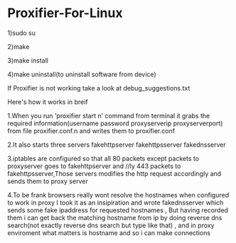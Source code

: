 # Proxifier-For-Linux

1)sudo su

2)make 

3)make install

4)make uninstall(to uninstall software from device)

If Proxifier is not working take a look at debug_suggestions.txt

Here's how it works in breif

1.When you run 'proxifier start n' command from terminal it grabs the required information(username password proxyserverip proxyserverport) from file proxifier.conf.n and writes them to proxifier.conf

2.It also starts three servers fakehttpserver fakehttpsserver fakednsserver

3.iptables are configured so that all 80 packets except packets to proxyserver goes to fakehttpserver and //ly 443 packets to fakehttpsserver,Those servers modifies the http request accordingly and sends them to proxy server 

4.To be frank browsers really wont resolve the hostnames when configured to work in proxy I took it as an insipiration and wrote fakednsserver which sends some fake ipaddress for requested hostnames , But having recorded them i can get back the matching hostname from ip by doing reverse dns search(not exactly reverse dns search but type like that) , and in proxy enviroment what matters is hostname and so i can make connections 

